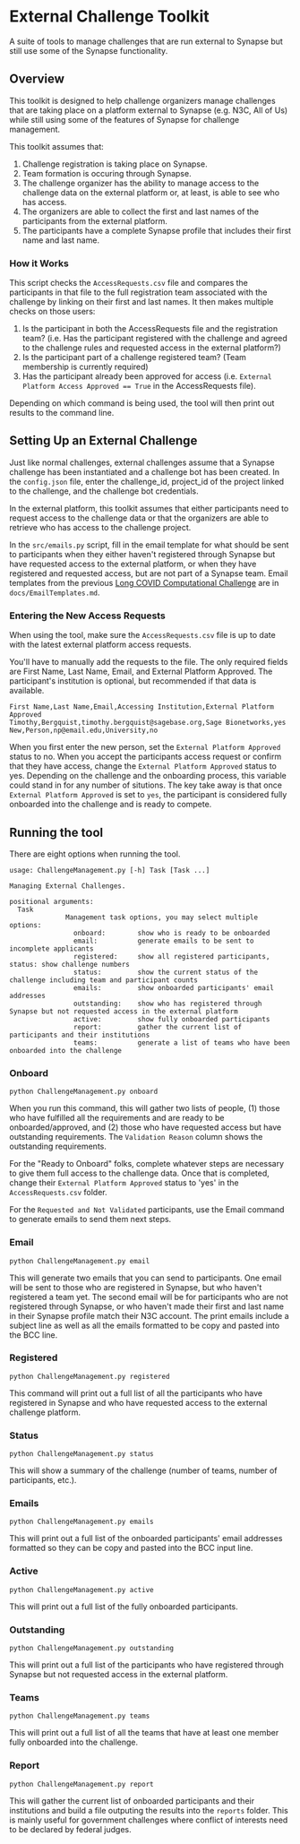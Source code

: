 # External Challenge Toolkit
A suite of tools to manage challenges that are run external to Synapse but still use some of the Synapse functionality.

## Overview
This toolkit is designed to help challenge organizers manage challenges that are taking place on a platform external to Synapse (e.g. N3C, All of Us) while still using some of the features of Synapse for challenge management. 

This toolkit assumes that:

1. Challenge registration is taking place on Synapse.
2. Team formation is occuring through Synapse.
3. The challenge organizer has the ability to manage access to the challenge data on the external platform or, at least, is able to see who has access.
4. The organizers are able to collect the first and last names of the participants from the external platform.
5. The participants have a complete Synapse profile that includes their first name and last name.

### How it Works
This script checks the `AccessRequests.csv` file and compares the participants in that file to the full registration team associated with the challenge by linking on their first and last names. It then makes multiple checks on those users:

1. Is the participant in both the AccessRequests file and the registration team? (i.e. Has the participant registered with the challenge and agreed to the challenge rules and requested access in the external platform?)
2. Is the participant part of a challenge registered team? (Team membership is currently required)
3. Has the participant already been approved for access (i.e. `External Platform Access Approved == True` in the AccessRequests file).

Depending on which command is being used, the tool will then print out results to the command line.

## Setting Up an External Challenge
Just like normal challenges, external challenges assume that a Synapse challenge has been instantiated and a challenge bot has been created. In the `config.json` file, enter the challenge_id, project_id of the project linked to the challenge, and the challenge bot credentials.

In the external platform, this toolkit assumes that either participants need to request access to the challenge data or that the organizers are able to retrieve who has access to the challenge project.

In the `src/emails.py` script, fill in the email template for what should be sent to participants when they either haven't registered through Synapse but have requested access to the external platform, or when they have registered and requested access, but are not part of a Synapse team. Email templates from the previous [Long COVID Computational Challenge](https://www.synapse.org/l3c) are in `docs/EmailTemplates.md`.

### Entering the New Access Requests
When using the tool, make sure the `AccessRequests.csv` file is up to date with the latest external platform access requests.

You'll have to manually add the requests to the file. The only required fields are First Name, Last Name, Email, and External Platform Approved. The participant's institution is optional, but recommended if that data is available.
```
First Name,Last Name,Email,Accessing Institution,External Platform Approved
Timothy,Bergquist,timothy.bergquist@sagebase.org,Sage Bionetworks,yes
New,Person,np@email.edu,University,no
```
When you first enter the new person, set the `External Platform Approved` status to no. When you accept the participants access request or confirm that they have access, change the `External Platform Approved` status to yes. Depending on the challenge and the onboarding process, this variable could stand in for any number of situtions. The key take away is that once `External Platform Approved` is set to `yes`, the participant is considered fully onboarded into the challenge and is ready to compete. 

## Running the tool
There are eight options when running the tool.

```
usage: ChallengeManagement.py [-h] Task [Task ...]

Managing External Challenges.

positional arguments:
  Task        
              Management task options, you may select multiple options:            
                onboard:        show who is ready to be onboarded             
                email:          generate emails to be sent to incomplete applicants             
                registered:     show all registered participants, status: show challenge numbers             
                status:         show the current status of the challenge including team and participant counts             
                emails:         show onboarded participants' email addresses             
                outstanding:    show who has registered through Synapse but not requested access in the external platform             
                active:         show fully onboarded participants             
                report:         gather the current list of participants and their institutions             
                teams:          generate a list of teams who have been onboarded into the challenge
```

### Onboard
```
python ChallengeManagement.py onboard
```
When you run this command, this will gather two lists of people, (1) those who have fulfilled all the requirements and are ready to be onboarded/approved, and (2) those who have requested access but have outstanding requirements. The `Validation Reason` column shows the outstanding requirements.

For the "Ready to Onboard" folks, complete whatever steps are necessary to give them full access to the challenge data. Once that is completed, change their `External Platform Approved` status to 'yes' in the `AccessRequests.csv` folder.

For the `Requested and Not Validated` participants, use the Email command to generate emails to send them next steps.

### Email
```
python ChallengeManagement.py email
```
This will generate two emails that you can send to participants. One email will be sent to those who are registered in Synapse, but who haven't registered a team yet. The second email will be for participants who are not registered through Synapse, or who haven't made their first and last name in their Synapse profile match their N3C account. The print emails include a subject line as well as all the emails formatted to be copy and pasted into the BCC line.

### Registered
```
python ChallengeManagement.py registered
```
This command will print out a full list of all the participants who have registered in Synapse and who have requested access to the external challenge platform.

### Status
```
python ChallengeManagement.py status
```
This will show a summary of the challenge (number of teams, number of participants, etc.).

### Emails
```
python ChallengeManagement.py emails
```
This will print out a full list of the onboarded participants' email addresses formatted so they can be copy and pasted into the BCC input line.

### Active
```
python ChallengeManagement.py active
```
This will print out a full list of the fully onboarded participants.

### Outstanding
```
python ChallengeManagement.py outstanding
```
This will print out a full list of the participants who have registered through Synapse but not requested access in the external platform.

### Teams
```
python ChallengeManagement.py teams
```
This will print out a full list of all the teams that have at least one member fully onboarded into the challenge.

### Report
```
python ChallengeManagement.py report
```
This will gather the current list of onboarded participants and their institutions and build a file outputing the results into the `reports` folder. This is mainly useful for government challenges where conflict of interests need to be declared by federal judges.